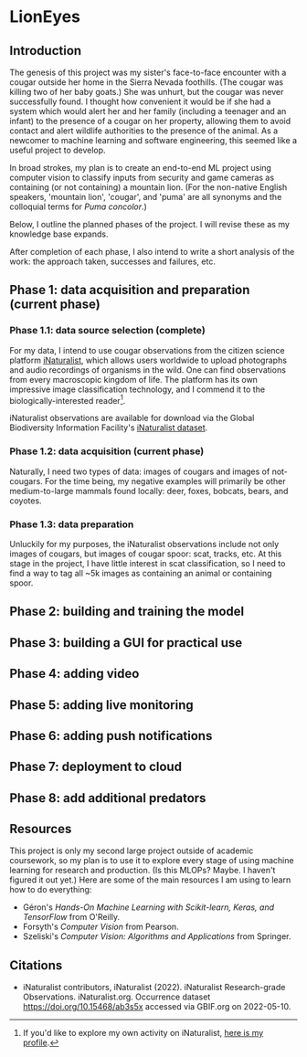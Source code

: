 # LionEyes

## Introduction
The genesis of this project was my sister's face-to-face encounter with a cougar
outside her home in the Sierra Nevada foothills. (The cougar was killing two of
her baby goats.) She was unhurt, but the cougar was never successfully found. 
I thought how convenient it would be if she had a system which would alert her
and her family (including a teenager and an infant) to the presence of a cougar 
on her property, allowing them to avoid contact and alert wildlife authorities
to the presence of the animal. As a newcomer to machine learning and software 
engineering, this seemed like a useful project to develop. 

In broad strokes, my plan is to create an end-to-end ML project using computer
vision to classify inputs from security and game cameras as containing (or not
containing) a mountain lion. (For the non-native English speakers, 'mountain
lion', 'cougar', and 'puma' are all synonyms and the colloquial terms for
*Puma concolor*.) 

Below, I outline the planned phases of the project. I will revise these as my
knowledge base expands. 

After completion of each phase, I also intend to write a short analysis of the
work: the approach taken, successes and failures, etc. 

## Phase 1: data acquisition and preparation (current phase)

### Phase 1.1: data source selection (complete)

For my data, I intend to use cougar observations from the citizen science
platform [iNaturalist](https://www.inaturalist.org/), which allows users 
worldwide to upload photographs and audio recordings of organisms in the wild. 
One can find observations from every macroscopic kingdom of life. The platform
has its own impressive image classification technology, and I commend it to the
biologically-interested reader[^1]. 

iNaturalist observations are available for download via the Global
Biodiversity Information Facility's [iNaturalist dataset](https://www.gbif.org/dataset/50c9509d-22c7-4a22-a47d-8c48425ef4a7).

### Phase 1.2: data acquisition (current phase)

Naturally, I need two types of data: images of cougars and images of
not-cougars. For the time being, my negative examples will primarily be other
medium-to-large mammals found locally: deer, foxes, bobcats, bears, and coyotes.

### Phase 1.3: data preparation

Unluckily for my purposes, the iNaturalist observations include not only images
of cougars, but images of cougar spoor: scat, tracks, etc. At this stage in the
project, I have little interest in scat classification, so I need to find a way
to tag all \~5k images as containing an animal or containing spoor. 

## Phase 2: building and training the model
## Phase 3: building a GUI for practical use
## Phase 4: adding video 
## Phase 5: adding live monitoring
## Phase 6: adding push notifications
## Phase 7: deployment to cloud
## Phase 8: add additional predators
## Resources
This project is only my second large project outside of academic coursework, so
my plan is to use it to explore every stage of using machine learning for
research and production. (Is this MLOPs? Maybe. I haven't figured it out yet.)
Here are some of the main resources I am using to learn how to do
everything:

- Géron's *Hands-On Machine Learning with Scikit-learn, Keras, and TensorFlow* from O'Reilly.
- Forsyth's *Computer Vision* from Pearson.
- Szeliski's *Computer Vision: Algorithms and Applications* from Springer.

## Citations
- iNaturalist contributors, iNaturalist (2022). iNaturalist Research-grade Observations. iNaturalist.org. Occurrence dataset https://doi.org/10.15468/ab3s5x accessed via GBIF.org on 2022-05-10.

[^1]: If you'd like to explore my own activity on iNaturalist, [here is my profile](https://www.inaturalist.org/people/tkatka).